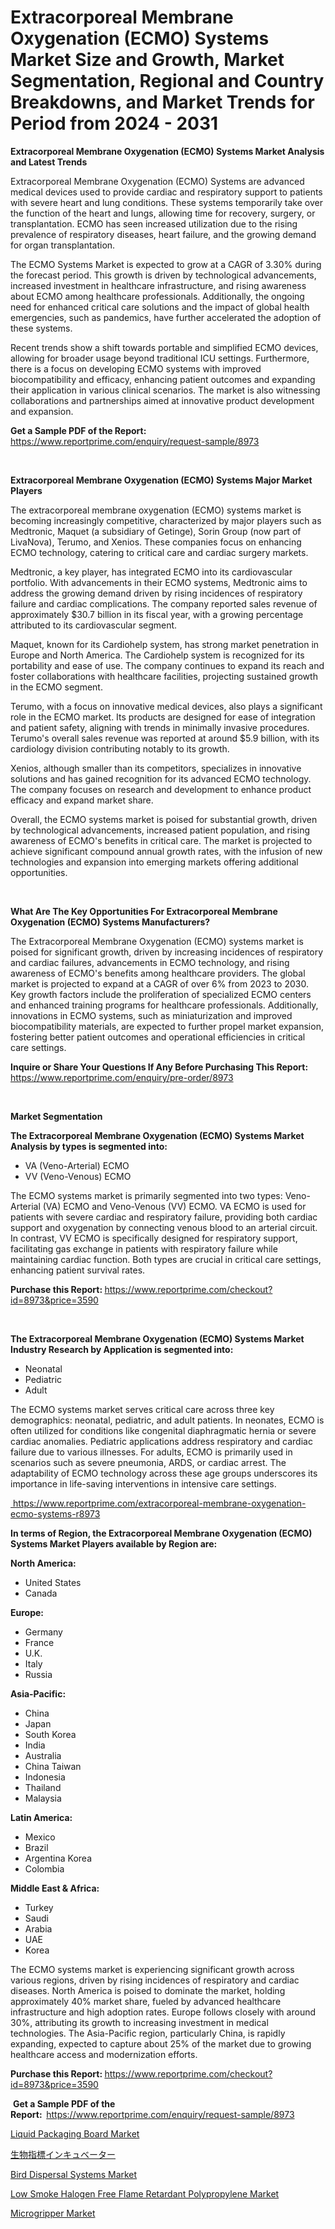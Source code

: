<p><h1>Extracorporeal Membrane Oxygenation (ECMO) Systems Market Size and Growth, Market Segmentation, Regional and Country Breakdowns, and Market Trends for Period from 2024 -  2031</h1></p><p><strong>Extracorporeal Membrane Oxygenation (ECMO) Systems Market Analysis and Latest Trends</strong></p>
<p><p>Extracorporeal Membrane Oxygenation (ECMO) Systems are advanced medical devices used to provide cardiac and respiratory support to patients with severe heart and lung conditions. These systems temporarily take over the function of the heart and lungs, allowing time for recovery, surgery, or transplantation. ECMO has seen increased utilization due to the rising prevalence of respiratory diseases, heart failure, and the growing demand for organ transplantation. </p><p>The ECMO Systems Market is expected to grow at a CAGR of 3.30% during the forecast period. This growth is driven by technological advancements, increased investment in healthcare infrastructure, and rising awareness about ECMO among healthcare professionals. Additionally, the ongoing need for enhanced critical care solutions and the impact of global health emergencies, such as pandemics, have further accelerated the adoption of these systems. </p><p>Recent trends show a shift towards portable and simplified ECMO devices, allowing for broader usage beyond traditional ICU settings. Furthermore, there is a focus on developing ECMO systems with improved biocompatibility and efficacy, enhancing patient outcomes and expanding their application in various clinical scenarios. The market is also witnessing collaborations and partnerships aimed at innovative product development and expansion.</p></p>
<p><strong>Get a Sample PDF of the Report:&nbsp;</strong> <a href="https://www.reportprime.com/enquiry/request-sample/8973">https://www.reportprime.com/enquiry/request-sample/8973</a></p>
<p>&nbsp;</p>
<p><strong>Extracorporeal Membrane Oxygenation (ECMO) Systems Major Market Players</strong></p>
<p><p>The extracorporeal membrane oxygenation (ECMO) systems market is becoming increasingly competitive, characterized by major players such as Medtronic, Maquet (a subsidiary of Getinge), Sorin Group (now part of LivaNova), Terumo, and Xenios. These companies focus on enhancing ECMO technology, catering to critical care and cardiac surgery markets.</p><p>Medtronic, a key player, has integrated ECMO into its cardiovascular portfolio. With advancements in their ECMO systems, Medtronic aims to address the growing demand driven by rising incidences of respiratory failure and cardiac complications. The company reported sales revenue of approximately $30.7 billion in its fiscal year, with a growing percentage attributed to its cardiovascular segment.</p><p>Maquet, known for its Cardiohelp system, has strong market penetration in Europe and North America. The Cardiohelp system is recognized for its portability and ease of use. The company continues to expand its reach and foster collaborations with healthcare facilities, projecting sustained growth in the ECMO segment.</p><p>Terumo, with a focus on innovative medical devices, also plays a significant role in the ECMO market. Its products are designed for ease of integration and patient safety, aligning with trends in minimally invasive procedures. Terumo's overall sales revenue was reported at around $5.9 billion, with its cardiology division contributing notably to its growth.</p><p>Xenios, although smaller than its competitors, specializes in innovative solutions and has gained recognition for its advanced ECMO technology. The company focuses on research and development to enhance product efficacy and expand market share.</p><p>Overall, the ECMO systems market is poised for substantial growth, driven by technological advancements, increased patient population, and rising awareness of ECMO's benefits in critical care. The market is projected to achieve significant compound annual growth rates, with the infusion of new technologies and expansion into emerging markets offering additional opportunities.</p></p>
<p>&nbsp;</p>
<p><strong>What Are The Key Opportunities For Extracorporeal Membrane Oxygenation (ECMO) Systems Manufacturers?</strong></p>
<p><p>The Extracorporeal Membrane Oxygenation (ECMO) systems market is poised for significant growth, driven by increasing incidences of respiratory and cardiac failures, advancements in ECMO technology, and rising awareness of ECMO's benefits among healthcare providers. The global market is projected to expand at a CAGR of over 6% from 2023 to 2030. Key growth factors include the proliferation of specialized ECMO centers and enhanced training programs for healthcare professionals. Additionally, innovations in ECMO systems, such as miniaturization and improved biocompatibility materials, are expected to further propel market expansion, fostering better patient outcomes and operational efficiencies in critical care settings.</p></p>
<p><strong>Inquire or Share Your Questions If Any Before Purchasing This Report:</strong> <a href="https://www.reportprime.com/enquiry/pre-order/8973">https://www.reportprime.com/enquiry/pre-order/8973</a></p>
<p>&nbsp;</p>
<p><strong>Market Segmentation</strong></p>
<p><strong>The Extracorporeal Membrane Oxygenation (ECMO) Systems Market Analysis by types is segmented into:</strong></p>
<p><ul><li>VA (Veno-Arterial) ECMO</li><li>VV (Veno-Venous) ECMO</li></ul></p>
<p><p>The ECMO systems market is primarily segmented into two types: Veno-Arterial (VA) ECMO and Veno-Venous (VV) ECMO. VA ECMO is used for patients with severe cardiac and respiratory failure, providing both cardiac support and oxygenation by connecting venous blood to an arterial circuit. In contrast, VV ECMO is specifically designed for respiratory support, facilitating gas exchange in patients with respiratory failure while maintaining cardiac function. Both types are crucial in critical care settings, enhancing patient survival rates.</p></p>
<p><strong>Purchase this Report:&nbsp;</strong><a href="https://www.reportprime.com/checkout?id=8973&price=3590">https://www.reportprime.com/checkout?id=8973&price=3590</a></p>
<p>&nbsp;</p>
<p><strong>The Extracorporeal Membrane Oxygenation (ECMO) Systems Market Industry Research by Application is segmented into:</strong></p>
<p><ul><li>Neonatal</li><li>Pediatric</li><li>Adult</li></ul></p>
<p><p>The ECMO systems market serves critical care across three key demographics: neonatal, pediatric, and adult patients. In neonates, ECMO is often utilized for conditions like congenital diaphragmatic hernia or severe cardiac anomalies. Pediatric applications address respiratory and cardiac failure due to various illnesses. For adults, ECMO is primarily used in scenarios such as severe pneumonia, ARDS, or cardiac arrest. The adaptability of ECMO technology across these age groups underscores its importance in life-saving interventions in intensive care settings.</p></p>
<p><a href="https://www.reportprime.com/extracorporeal-membrane-oxygenation-ecmo-systems-r8973">&nbsp;https://www.reportprime.com/extracorporeal-membrane-oxygenation-ecmo-systems-r8973</a></p>
<p><strong>In terms of Region, the Extracorporeal Membrane Oxygenation (ECMO) Systems Market Players available by Region are:</strong></p>
<p>
    <p> <strong> North America: </strong>
        <ul>
            <li>United States</li>
            <li>Canada</li>
        </ul>
        </p> 
    <p> <strong> Europe: </strong>
        <ul>
            <li>Germany</li>
            <li>France</li>
            <li>U.K.</li>
            <li>Italy</li>
            <li>Russia</li>
        </ul>
        </p> 
    <p> <strong> Asia-Pacific: </strong>
        <ul>
            <li>China</li>
            <li>Japan</li>
            <li>South Korea</li>
            <li>India</li>
            <li>Australia</li>
            <li>China Taiwan</li>
            <li>Indonesia</li>
            <li>Thailand</li>
            <li>Malaysia</li>
        </ul>
        </p> 
    <p> <strong> Latin America: </strong>
        <ul>
            <li>Mexico</li>
            <li>Brazil</li>
            <li>Argentina Korea</li>
            <li>Colombia</li>
        </ul>
        </p> 
    <p> <strong> Middle East & Africa: </strong>
        <ul>
            <li>Turkey</li>
            <li>Saudi</li>
            <li>Arabia</li>
            <li>UAE</li>
            <li>Korea</li>
        </ul>
    </p>
    </p>
<p><p>The ECMO systems market is experiencing significant growth across various regions, driven by rising incidences of respiratory and cardiac diseases. North America is poised to dominate the market, holding approximately 40% market share, fueled by advanced healthcare infrastructure and high adoption rates. Europe follows closely with around 30%, attributing its growth to increasing investment in medical technologies. The Asia-Pacific region, particularly China, is rapidly expanding, expected to capture about 25% of the market due to growing healthcare access and modernization efforts.</p></p>
<p><strong>Purchase this Report: </strong><a href="https://www.reportprime.com/checkout?id=8973&price=3590">https://www.reportprime.com/checkout?id=8973&price=3590</a></p>
<p>&nbsp;<strong>Get a Sample PDF of the Report:&nbsp;&nbsp;</strong><a href="https://www.reportprime.com/enquiry/request-sample/8973">https://www.reportprime.com/enquiry/request-sample/8973</a></p>
<p><strong></strong></p>
<p><p><a href="https://issuu.com/reportprime-2/docs/liquid-packaging-board-market-size-_ffb511e4c0154a">Liquid Packaging Board Market</a></p><p><a href="https://medium.com/@sheilabruen2023/biological-indicator-incubators-market-%E3%81%AF-%E3%82%B3%E3%82%B9%E3%83%88%E7%AE%A1%E7%90%86%E3%81%A8%E5%8A%B9%E7%8E%87%E5%90%91%E4%B8%8A%E3%82%92%E5%84%AA%E5%85%88%E3%81%97%E3%81%BE%E3%81%99-%E3%81%95%E3%82%89%E3%81%AB-%E5%A0%B1%E5%91%8A%E6%9B%B8%E3%81%AF%E5%B8%82%E5%A0%B4%E3%81%AE%E9%9C%80%E8%A6%81%E9%9D%A2%E3%81%A8%E4%BE%9B%E7%B5%A6%E9%9D%A2%E3%81%AE%E4%B8%A1%E6%96%B9%E3%82%92%E3%82%AB%E3%83%90%E3%83%BC%E3%81%97%E3%81%A6%E3%81%84%E3%81%BE%E3%81%99-81fa59e009e6">生物指標インキュベーター</a></p><p><a href="https://medium.com/@jewelmohr42/the-bird-dispersal-systems-market-report-analyzes-important-operational-and-performance-data-so-a1f7fe051d19">Bird Dispersal Systems Market</a></p><p><a href="https://issuu.com/reportprime-2/docs/low-smoke-halogen-free-flame-retard_ec6006503f7757">Low Smoke Halogen Free Flame Retardant Polypropylene Market</a></p><p><a href="https://www.linkedin.com/pulse/microgripper-market-size-growth-trends-statistics-forecasts-6gicf?trackingId=JPbkKpAZQma2F5OY6I7lAA%3D%3D">Microgripper Market</a></p></p>
